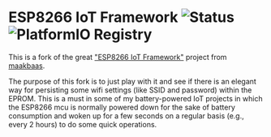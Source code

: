 # ESP8266 IoT Framework ![Status](https://travis-ci.com/maakbaas/esp8266-iot-framework.svg?branch=master) ![PlatformIO Registry](https://badges.registry.platformio.org/packages/maakbaas/library/ESP8266%20IoT%20Framework.svg)

This is a fork of the great ["ESP8266 IoT Framework"](https://github.com/maakbaas/esp8266-iot-framework) project from [maakbaas](https://github.com/maakbaas). 

The purpose of this fork is to just play with it and see if there is an elegant way for persisting some wifi settings (like SSID and password) within the EPROM. This is a must in some of my battery-powered IoT projects in which the ESP8266 mcu is normally powered down for the sake of battery consumption and woken up for a few seconds on a regular basis (e.g., every 2 hours) to do some quick operations.
